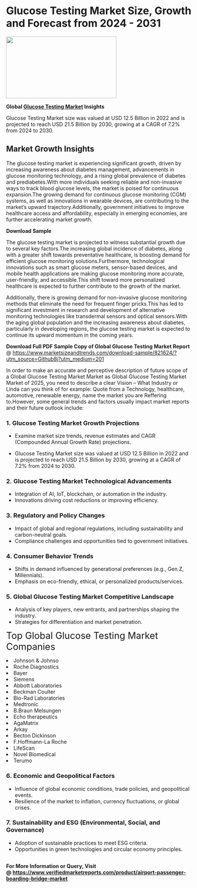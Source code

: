 <H1>Glucose Testing Market Size, Growth and Forecast from 2024 - 2031</H1><img class="aligncenter size-medium wp-image-584254" src="https://thirdeyenews.in/wp-content/uploads/2024/09/Global-Market-Research-300x168.jpeg" alt="" width="300" height="168" /><p><strong>Global&nbsp;<a href="https://www.marketsizeandtrends.com/download-sample/821624/?utm_source=Github8j?utm_medium=201">Glucose Testing Market</a> Insights</strong></p><p>Glucose Testing Market size was valued at USD 12.5 Billion in 2022 and is projected to reach USD 21.5 Billion by 2030, growing at a CAGR of 7.2% from 2024 to 2030.</p><p><h2>Market Growth Insights</h2> <p>The glucose testing market is experiencing significant growth, driven by increasing awareness about diabetes management, advancements in glucose monitoring technology, and a rising global prevalence of diabetes and prediabetes.With more individuals seeking reliable and non-invasive ways to track blood glucose levels, the market is poised for continuous expansion.The growing demand for continuous glucose monitoring (CGM) systems, as well as innovations in wearable devices, are contributing to the market’s upward trajectory.Additionally, government initiatives to improve healthcare access and affordability, especially in emerging economies, are further accelerating market growth.</p> <p><strong>Download Sample</strong></p> <p>The glucose testing market is projected to witness substantial growth due to several key factors.The increasing global incidence of diabetes, along with a greater shift towards preventative healthcare, is boosting demand for efficient glucose monitoring solutions.Furthermore, technological innovations such as smart glucose meters, sensor-based devices, and mobile health applications are making glucose monitoring more accurate, user-friendly, and accessible.This shift toward more personalized healthcare is expected to further contribute to the growth of the market.</p> <p>Additionally, there is growing demand for non-invasive glucose monitoring methods that eliminate the need for frequent finger pricks.This has led to significant investment in research and development of alternative monitoring technologies like transdermal sensors and optical sensors.With the aging global population and the increasing awareness about diabetes, particularly in developing regions, the glucose testing market is expected to continue its upward momentum in the coming years.</p> <p><span class=""><strong>Download Full PDF Sample Copy of Global Glucose Testing Market Report</strong> @ <a href="https://www.marketsizeandtrends.com/download-sample/821624/?utm_source=Github8j?utm_medium=201" target="_blank">https://www.marketsizeandtrends.com/download-sample/821624/?utm_source=Github8j?utm_medium=201</a></span></p><p>In order to make an accurate and perceptive description of future scope of a Global&nbsp;Glucose Testing Market Market as Global&nbsp;Glucose Testing Market Market of 2025, you need to describe a clear Vision &ndash; What Industry or Linda can you think of for example: Quote from a Technology, healthcare, automotive, renewable energy, name the market you are Reffering to.However, some general trends and factors usually impact market reports and their future outlook include:</p><h3>1.&nbsp;<strong>Glucose Testing Market Growth Projections</strong></h3><ul><li>Examine market size trends, revenue estimates and CAGR (Compounded Annual Growth Rate) projections.</li><li><p>Glucose Testing Market size was valued at USD 12.5 Billion in 2022 and is projected to reach USD 21.5 Billion by 2030, growing at a CAGR of 7.2% from 2024 to 2030.</p></li></ul><h3>2.&nbsp;<strong>Glucose Testing Market Technological Advancements</strong></h3><ul><li>Integration of AI, IoT, blockchain, or automation in the industry.</li><li>Innovations driving cost reductions or improving efficiency.</li></ul><h3>3.&nbsp;<strong>Regulatory and Policy Changes</strong></h3><ul><li>Impact of global and regional regulations, including sustainability and carbon-neutral goals.</li><li>Compliance challenges and opportunities tied to government initiatives.</li></ul><h3>4.&nbsp;<strong>Consumer Behavior Trends</strong></h3><ul><li>Shifts in demand influenced by generational preferences (e.g., Gen Z, Millennials).</li><li>Emphasis on eco-friendly, ethical, or personalized products/services.</li></ul><h3>5.&nbsp;<strong>Global Glucose Testing Market Competitive Landscape</strong></h3><ul><li>Analysis of key players, new entrants, and partnerships shaping the industry.</li><li>Strategies for differentiation and market penetration.</li></ul><p data-pm-slice="1 1 []"><span style="color: inherit; font-family: inherit; font-size: 25px;">Top Global Glucose Testing Market Companies</span></p><div class="" data-test-id=""><p><li>Johnson & Johnso</li><li> Roche Diagnostics</li><li> Bayer</li><li> Siemens</li><li> Abbott Laboratories</li><li> Beckman Coulter</li><li> Bio-Rad Laboratories</li><li> Medtronic</li><li> B.Braun Melsungen</li><li> Echo therapeutics</li><li> AgaMatrix</li><li> Arkay</li><li> Becton Dickinson</li><li> F.Hoffmann-La Roche</li><li> LifeScan</li><li> Novel Biomedical</li><li> Terumo</li></p></div><h3>6.&nbsp;<strong>Economic and Geopolitical Factors</strong></h3><ul><li>Influence of global economic conditions, trade policies, and geopolitical events.</li><li>Resilience of the market to inflation, currency fluctuations, or global crises.</li></ul><h3>7.&nbsp;<strong>Sustainability and ESG (Environmental, Social, and Governance)</strong></h3><ul><li>Adoption of sustainable practices to meet ESG criteria.</li><li>Opportunities in green technologies and circular economy principles.</li></ul><h2><strong style="font-size: 14px;">For More Information or Query, Visit @&nbsp;</strong><a style="background-color: #ffffff; font-size: 14px;" href="https://www.marketsizeandtrends.com/report/glucose-testing-market/" target="_blank">https://www.verifiedmarketreports.com/product/airport-passenger-boarding-bridge-market</a></h2>